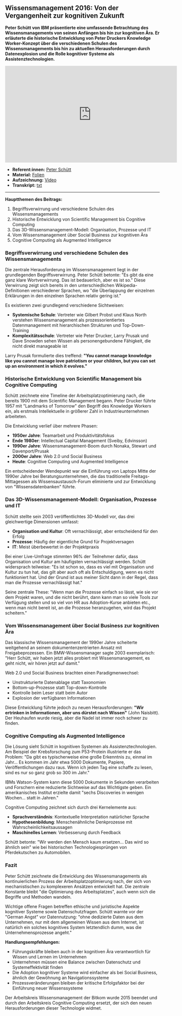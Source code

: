 ## Wissensmanagement 2016: Von der Vergangenheit zur kognitiven Zukunft

**Peter Schütt von IBM präsentierte eine umfassende Betrachtung des Wissensmanagements von seinen Anfängen bis hin zur kognitiven Ära. Er erläuterte die historische Entwicklung von Peter Druckers Knowledge Worker-Konzept über die verschiedenen Schulen des Wissensmanagements bis hin zu aktuellen Herausforderungen durch Datenexplosion und die Rolle kognitiver Systeme als Assistenztechnologien.**

<iframe width="560" height="315" src="https://www.youtube-nocookie.com/embed/LoV9EyTokOA?si=2Wja2WoSXfiXZqlh" title="YouTube video player" frameborder="0" allow="accelerometer; autoplay; clipboard-write; encrypted-media; gyroscope; picture-in-picture; web-share" referrerpolicy="strict-origin-when-cross-origin" allowfullscreen></iframe>

* **Referent:innen:** [Peter Schütt](https://www.linkedin.com/in/peterschuett/)
* **Material:** [Folien](https://cloud.cogneon.de/s/5BwXitQ38C6rpXz)
* **Aufzeichnung:** [Video](https://www.youtube.com/watch?v=LoV9EyTokOA&list=PLsDEDkLIwmRxlOVfw5CrZcOMCPSw2p8nF&index=2)
* **Transkript:** [txt](1-2-schuett.txt)

---

**Hauptthemen des Beitrags:**

1. Begriffsverwirrung und verschiedene Schulen des Wissensmanagements
2. Historische Entwicklung von Scientific Management bis Cognitive Computing
3. Das 3D-Wissensmanagement-Modell: Organisation, Prozesse und IT
4. Vom Wissensmanagement über Social Business zur kognitiven Ära
5. Cognitive Computing als Augmented Intelligence

### Begriffsverwirrung und verschiedene Schulen des Wissensmanagements

Die zentrale Herausforderung im Wissensmanagement liegt in der grundlegenden Begriffsverwirrung. Peter Schütt betonte: "Es gibt da eine ganz klare Wortverwirrung. Das ist bedauerlich, aber es ist so." Diese Verwirrung zeigt sich bereits in den unterschiedlichen Wikipedia-Definitionen verschiedener Sprachen, wo "die Überlappung der einzelnen Erklärungen in den einzelnen Sprachen relativ gering ist."

Es existieren zwei grundlegend verschiedene Sichtweisen:

- **Systemische Schule**: Vertreter wie Gilbert Probst und Klaus North verstehen Wissensmanagement als prozessorientiertes Datenmanagement mit hierarchischen Strukturen und Top-Down-Training
- **Komplexitätsschule**: Vertreter wie Peter Drucker, Larry Prusak und Dave Snowden sehen Wissen als personengebundene Fähigkeit, die nicht direkt manageable ist

Larry Prusak formulierte dies treffend: **"You cannot manage knowledge like you cannot manage love patriotism or your children, but you can set up an environment in which it evolves."**

### Historische Entwicklung von Scientific Management bis Cognitive Computing

Schütt zeichnete eine Timeline der Arbeitsplatzoptimierung nach, die bereits 1900 mit dem Scientific Management begann. Peter Drucker führte 1957 mit "Landmarks of Tomorrow" den Begriff des Knowledge Workers ein, als erstmals Intellektuelle in größerer Zahl in Industrieunternehmen arbeiteten.

Die Entwicklung verlief über mehrere Phasen:

- **1950er Jahre**: Teamarbeit und Produktivitätsfokus
- **Ende 1980er**: Intellectual Capital Management (Sveiby, Edvinsson)
- **1990er Jahre**: Wissensmanagement-Boom durch Nonaka, Stewart und Davenport/Prusak
- **2000er Jahre**: Web 2.0 und Social Business
- **Heute**: Cognitive Computing und Augmented Intelligence

Ein entscheidender Wendepunkt war die Einführung von Laptops Mitte der 1990er Jahre bei Beratungsunternehmen, die das traditionelle Freitags-Mittagessen als Wissensaustausch-Forum eliminierte und zur Entwicklung von "Wissensdatenbanken" führte.

### Das 3D-Wissensmanagement-Modell: Organisation, Prozesse und IT

Schütt stellte sein 2003 veröffentlichtes 3D-Modell vor, das drei gleichwertige Dimensionen umfasst:

- **Organisation und Kultur**: Oft vernachlässigt, aber entscheidend für den Erfolg
- **Prozesse**: Häufig der eigentliche Grund für Projektversagen
- **IT**: Meist überbewertet in der Projektpraxis

Bei einer Live-Umfrage stimmten 96% der Teilnehmer dafür, dass Organisation und Kultur am häufigsten vernachlässigt werden. Schütt widersprach teilweise: "Es ist schon so, dass es viel mit Organisation und Kultur zu tun hat, das gilt aber auch oft als Entschuldigung, wenn es nicht funktioniert hat. Und der Grund ist aus meiner Sicht dann in der Regel, dass man die Prozesse vernachlässigt hat."

Seine zentrale These: "Wenn man die Prozesse einfach so lässt, wie sie vor dem Projekt waren, und die nicht berührt, dann kann man so viele Tools zur Verfügung stellen und so viel von HR aus Adoption-Kurse anbieten etc., wenn man nicht bereit ist, an die Prozesse heranzugehen, wird das Projekt scheitern."

### Vom Wissensmanagement über Social Business zur kognitiven Ära

Das klassische Wissensmanagement der 1990er Jahre scheiterte weitgehend an seinem dokumentenzentrierten Ansatz mit Freigabeprozessen. Ein BMW-Wissensmanager sagte 2003 exemplarisch: "Herr Schütt, wir haben jetzt alles probiert mit Wissensmanagement, es geht nicht, wir hören jetzt auf damit."

Web 2.0 und Social Business brachten einen Paradigmenwechsel:

- Unstrukturierte Datenablage statt Taxonomien
- Bottom-up-Prozesse statt Top-down-Kontrolle
- Kontrolle beim Leser statt beim Autor
- Explosion der verfügbaren Informationen

Diese Entwicklung führte jedoch zu neuen Herausforderungen: **"Wir ertrinken in Informationen, aber uns dürstet nach Wissen"** (John Naisbitt). Der Heuhaufen wurde riesig, aber die Nadel ist immer noch schwer zu finden.

### Cognitive Computing als Augmented Intelligence

Die Lösung sieht Schütt in kognitiven Systemen als Assistenztechnologien. Am Beispiel der Krebsforschung zum P53-Protein illustrierte er das Problem: "Da gibt es typischerweise eine große Erkenntnis zu, einmal im Jahr... Es kommen im Jahr etwa 5000 Dokumente, Papiere, Veröffentlichungen dazu raus. Wenn ich jeden Tag eine schaffe zu lesen, sind es nur so ganz grob so 300 im Jahr."

IBMs Watson-System kann diese 5000 Dokumente in Sekunden verarbeiten und Forschern eine reduzierte Sichtweise auf das Wichtigste geben. Ein amerikanisches Institut erzielte damit "sechs Discoveries in wenigen Wochen... statt in Jahren."

Cognitive Computing zeichnet sich durch drei Kernelemente aus:

- **Sprachverständnis**: Kontextuelle Interpretation natürlicher Sprache
- **Hypothesenbildung**: Menschenähnliche Denkprozesse mit Wahrscheinlichkeitsaussagen
- **Maschinelles Lernen**: Verbesserung durch Feedback

Schütt betonte: "Wir werden den Mensch kaum ersetzen... Das wird so ähnlich sein" wie bei historischen Technologiesprüngen von Pferdekutschen zu Automobilen.

### Fazit

Peter Schütt zeichnete die Entwicklung des Wissensmanagements als kontinuierlichen Prozess der Arbeitsplatzoptimierung nach, der sich von mechanistischen zu komplexeren Ansätzen entwickelt hat. Die zentrale Konstante bleibt "die Optimierung des Arbeitsplatzes", auch wenn sich die Begriffe und Methoden wandeln.

Wichtige offene Fragen betreffen ethische und juristische Aspekte kognitiver Systeme sowie Datenschutzfragen. Schütt warnte vor der "German Angst" vor Datennutzung: "ohne dedizierte Daten aus dem Unternehmen, nur mit dem allgemeinen Wissen aus dem Internet, ist natürlich ein solches kognitives System letztendlich dumm, was die Unternehmensprozesse angeht."

**Handlungsempfehlungen:**

- Führungskräfte bleiben auch in der kognitiven Ära verantwortlich für Wissen und Lernen im Unternehmen
- Unternehmen müssen eine Balance zwischen Datenschutz und Systemeffektivität finden
- Die Adoption kognitiver Systeme wird einfacher als bei Social Business, ähnlich der Gewöhnung an Navigationssysteme
- Prozessveränderungen bleiben der kritische Erfolgsfaktor bei der Einführung neuer Wissenssysteme

Der Arbeitskreis Wissensmanagement der Bitkom wurde 2015 beendet und durch den Arbeitskreis Cognitive Computing ersetzt, der sich den neuen Herausforderungen dieser Technologie widmet.